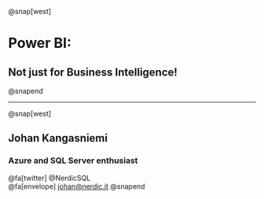 @snap[west]
# Power BI: 
## Not just for Business Intelligence!
@snapend

---
@snap[west]
## Johan Kangasniemi <br>
### Azure and SQL Server enthusiast <br>
@fa[twitter] @NerdicSQL <br>
@fa[envelope] johan@nerdic.it
@snapend
